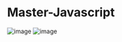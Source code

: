 # Master-Javascript
![image](https://github.com/user-attachments/assets/3df96606-7dc5-4bdc-9c04-ec53535567f2)
![image](https://github.com/user-attachments/assets/19682e27-b54c-4526-9091-6baa1526822c)
